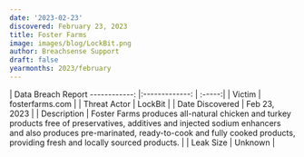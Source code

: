 ```yaml
---
date: '2023-02-23'
discovered: February 23, 2023
title: Foster Farms
image: images/blog/LockBit.png
author: Breachsense Support
draft: false
yearmonths: 2023/february
---
```



| Data Breach Report
------------:     |:-------------:    | :-----:|
| Victim      | fosterfarms.com      | 
| Threat Actor      | LockBit      | 
| Date Discovered      | Feb 23, 2023      | 
| Description      | Foster Farms produces all-natural chicken and turkey products free of preservatives, additives and injected sodium enhancers and also produces pre-marinated, ready-to-cook and fully cooked products, providing fresh and locally sourced products.      | 
| Leak Size      | Unknown      | 

